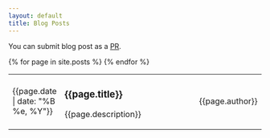 ```yaml
---
layout: default
title: Blog Posts
---
```


You can submit blog post as a [PR](https://github.com/bndtools/bndtools.github.io/tree/master/_posts).

<table>
<colgroup>
        <col style="width:10%">
        <col style="width:70%">
        <col style="width:20%">
        <col>
</colgroup>
<tbody>
{% for page in site.posts %}
<tr class="item" onclick="location.href='{{page.url}}'">
	<td><p class="date">{{page.date | date: "%B %e, %Y"}}</p></td>
	<td><h3 class="title">{{page.title}}</h3>
           <p class="description">{{page.description}}</p></td>
        <td><p class="author">{{page.author}}</p></td>
</tr>
{% endfor %}
</tbody>
</table>
